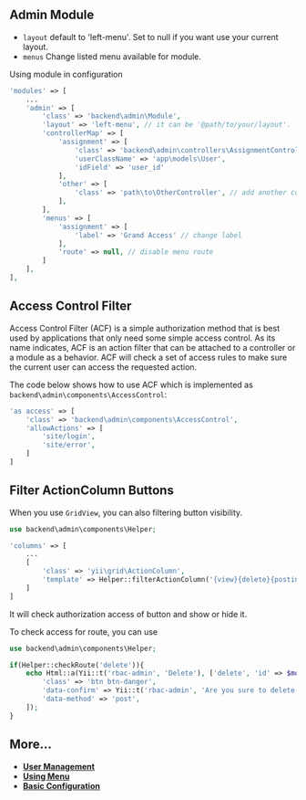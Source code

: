 Admin Module
------------
- `layout` default to 'left-menu'. Set to null if you want use your current layout.
- `menus` Change listed menu available for module.

Using module in configuration

```php
'modules' => [
    ...
    'admin' => [
        'class' => 'backend\admin\Module',
        'layout' => 'left-menu', // it can be '@path/to/your/layout'.
        'controllerMap' => [
            'assignment' => [
                'class' => 'backend\admin\controllers\AssignmentController',
                'userClassName' => 'app\models\User',
                'idField' => 'user_id'
            ],
            'other' => [
                'class' => 'path\to\OtherController', // add another controller
            ],
        ],
        'menus' => [
            'assignment' => [
                'label' => 'Grand Access' // change label
            ],
            'route' => null, // disable menu route
        ]
	],
],
```

Access Control Filter
---------------------
Access Control Filter (ACF) is a simple authorization method that is best used by applications that only need some simple access control.
As its name indicates, ACF is an action filter that can be attached to a controller or a module as a behavior.
ACF will check a set of access rules to make sure the current user can access the requested action.

The code below shows how to use ACF which is implemented as `backend\admin\components\AccessControl`:

```php
'as access' => [
    'class' => 'backend\admin\components\AccessControl',
    'allowActions' => [
        'site/login',
        'site/error',
    ]
]
```

Filter ActionColumn Buttons
---------------------------
When you use `GridView`, you can also filtering button visibility.
```php
use backend\admin\components\Helper;

'columns' => [
    ...
    [
        'class' => 'yii\grid\ActionColumn',
        'template' => Helper::filterActionColumn('{view}{delete}{posting}'),
    ]
]
```
It will check authorization access of button and show or hide it.

To check access for route, you can use
```php
use backend\admin\components\Helper;

if(Helper::checkRoute('delete')){
    echo Html::a(Yii::t('rbac-admin', 'Delete'), ['delete', 'id' => $model->name], [
        'class' => 'btn btn-danger',
        'data-confirm' => Yii::t('rbac-admin', 'Are you sure to delete this item?'),
        'data-method' => 'post',
    ]);
}

```

More...
---------------

- [**User Management**](user-management.md)
- [**Using Menu**](using-menu.md)
- [**Basic Configuration**](configuration.md)
